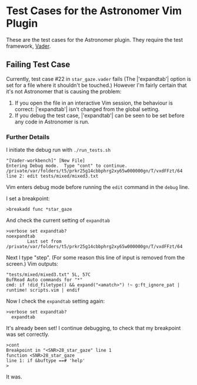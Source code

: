 # Test Cases for the Astronomer Vim Plugin

These are the test cases for the Astronomer plugin. They require the test
framework, [Vader](https://github.com/junegunn/vader.vim).

## Failing Test Case

Currently, test case #22 in `star_gaze.vader` fails (The |'expandtab'| option
is set for a file where it shouldn't be touched.) However I'm fairly certain
that it's not Astronomer that is causing the problem:

1. If you open the file in an interactive Vim session, the behaviour is
   correct: |'expandtab'| isn't changed from the global setting.
2. If you debug the test case, |'expandtab'| can be seen to be set
   before any code in Astronomer is run.

### Further Details

I initiate the debug run with `./run_tests.sh`

    "[Vader-workbench]" [New File]
    Entering Debug mode.  Type "cont" to continue.
    /private/var/folders/t5/prkr25g14cbbphrg2xy65w000000gn/T/vxdFFzt/64
    line 2: edit tests/mixed/mixed3.txt

Vim enters debug mode before running the `edit` command in the `debug` line.

I set a breakpoint:

    >breakadd func *star_gaze

And check the current setting of `expandtab`

    >verbose set expandtab?
    noexpandtab
            Last set from /private/var/folders/t5/prkr25g14cbbphrg2xy65w000000gn/T/vxdFFzt/64

Next I type "step". (For some reason this line of input is removed from the
screen.) Vim outputs:

    "tests/mixed/mixed3.txt" 5L, 57C
    BufRead Auto commands for "*"
    cmd: if !did_filetype() && expand("<amatch>") !~ g:ft_ignore_pat | runtime! scripts.vim | endif

Now I check the `expandtab` setting again:

    >verbose set expandtab?
      expandtab

It's already been set! I continue debugging, to check that my breakpoint was
set correctly.

    >cont
    Breakpoint in "<SNR>28_star_gaze" line 1
    function <SNR>28_star_gaze
    line 1: if &buftype ==# 'help'
    >

It was.
